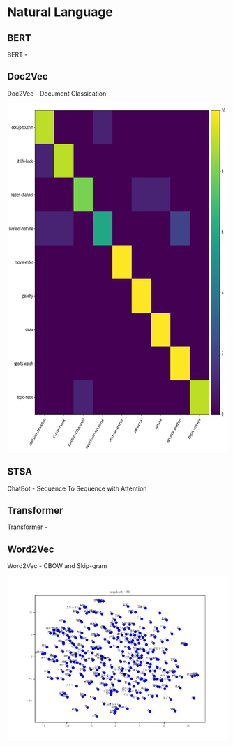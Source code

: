 # Natural Language

## BERT

BERT - 

## Doc2Vec

Doc2Vec - Document Classication

<p align="center">
  <img src="Doc2Vec/confusion_matrix.png" height="800" width="800">
</p>

## STSA

ChatBot - Sequence To Sequence with Attention

## Transformer

Transformer - 

## Word2Vec

Word2Vec - CBOW and Skip-gram

<p align="center">
  <img src="Word2Vec/word_embedding.png">
</P>
